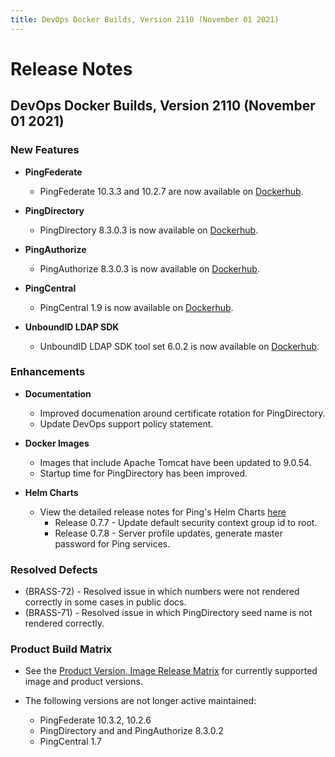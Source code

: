 ```yaml
---
title: DevOps Docker Builds, Version 2110 (November 01 2021)
---
```

# Release Notes

## DevOps Docker Builds, Version 2110 (November 01 2021)

### New Features

- **PingFederate**
    - PingFederate 10.3.3 and 10.2.7 are now available on [Dockerhub](https://hub.docker.com/r/pingidentity/pingfederate).


- **PingDirectory**
    - PingDirectory 8.3.0.3 is now available on [Dockerhub](https://hub.docker.com/r/pingidentity/pingdirectory).


- **PingAuthorize**
    - PingAuthorize 8.3.0.3 is now available on [Dockerhub](https://hub.docker.com/r/pingidentity/pingauthorize).


- **PingCentral**
    - PingCentral 1.9 is now available on [Dockerhub](https://hub.docker.com/r/pingidentity/pingcentral).


- **UnboundID LDAP SDK**
    - UnboundID LDAP SDK tool set 6.0.2 is now available on [Dockerhub](https://hub.docker.com/r/pingidentity/ldap-sdk-tools).


### Enhancements

- **Documentation**
    - Improved documenation around certificate rotation for PingDirectory.
    - Update DevOps support policy statement.


- **Docker Images**
    - Images that include Apache Tomcat have been updated to 9.0.54.
    - Startup time for PingDirectory has been improved.


- **Helm Charts**
    - View the detailed release notes for Ping's Helm Charts [here](https://helm.pingidentity.com/release-notes)
        - Release 0.7.7 - Update default security context group id to root.
        - Release 0.7.8 - Server profile updates, generate master password for Ping services.



### Resolved Defects

- (BRASS-72) - Resolved issue in which numbers were not rendered correctly in some cases in public docs.
- (BRASS-71) - Resolved issue in which PingDirectory seed name is not rendered
correctly.

### Product Build Matrix

- See the [Product Version, Image Release Matrix](../../reference/productVersionMatrix/)
for currently supported image and product versions.

- The following versions are not longer active maintained:
    - PingFederate 10.3.2, 10.2.6
    - PingDirectory and and PingAuthorize 8.3.0.2
    - PingCentral 1.7
